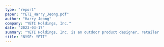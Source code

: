 ```yaml
---
type: "report"
paper: "YETI_Harry_Jeong.pdf"
author: "Harry Jeong"
company: "YETI Holdings, Inc."
date: "2023-03-17"
summary: "YETI Holdings, Inc. is an outdoor product designer, retailer and distribution company founded in 2006, headquartered in Austin, Texas. YETI produces a variety of premium products ranging from coolers and drinkware to bags and apparel."
title: "NYSE: YETI"
---
```

